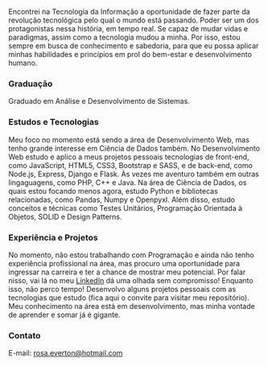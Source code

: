 Encontrei na Tecnologia da Informação a oportunidade de fazer parte da revolução tecnológica pelo qual o mundo está passando. Poder ser um dos protagonistas nessa história, em tempo real. Se capaz de mudar vidas e paradigmas, assim como a tecnologia mudou a minha. Por isso, estou sempre em busca de conhecimento e sabedoria, para que eu possa aplicar minhas habilidades e princípios em prol do bem-estar e desenvolvimento humano.


### Graduação
Graduado em Análise e Desenvolvimento de Sistemas.

### Estudos e Tecnologias
Meu foco no momento está sendo a área de Desenvolvimento Web, mas tenho grande interesse em Ciência de Dados também.
No Desenvolvimento Web estudo e aplico a meus projetos pessoais tecnologias de front-end, como JavaScript, HTML5, CSS3, Bootstrap e SASS, e de back-end, como Node.js, Express, Django e Flask. Às vezes me aventuro também em outras lingaguagens, como PHP, C++ e  Java.
Na área de Ciência de Dados, os quais estou focando menos agora, estudo Python e bibliotecas relacionadas, como Pandas, Numpy e Openpyxl.
Além disso, estudo conceitos e técnicas como Testes Unitários, Programação Orientada à Objetos, SOLID e Design Patterns.

### Experiência e Projetos
No momento, não estou trabalhando com Programação e ainda não tenho experiência profissional na área, mas procuro uma oportunidade para ingressar na carreira e ter a chance de mostrar meu potencial. Por falar nisso, vai lá no meu [LinkedIn](www.linkedin.com/in/evertondrosa/) dá uma olhada sem compromisso!
Enquanto isso, não perco tempo! Desenvolvo alguns projetos pessoais com as tecnologias que estudo (fica aqui o convite para visitar meu repositório).
Meu conhecimento na área está em desenvolvimento, mas minha vontade de aprender e somar já é gigante.

### Contato
E-mail: rosa.everton@hotmail.com
